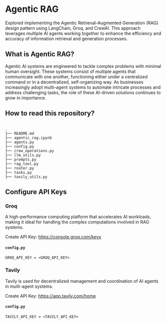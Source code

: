 # Agentic RAG

Explored implementing the Agentic Retrieval-Augmented Generation (RAG) design pattern using LangChain, Groq, and CrewAI. This approach leverages multiple AI agents working together to enhance the efficiency and accuracy of information retrieval and generation processes.

## What is Agentic RAG?

Agentic AI systems are engineered to tackle complex problems with minimal human oversight. These systems consist of multiple agents that communicate with one another, functioning either under a centralized command or in a decentralized, self-organizing way. As businesses increasingly adopt multi-agent systems to automate intricate processes and address challenging tasks, the role of these AI-driven solutions continues to grow in importance.

## How to read this repository?

```

.
├── README.md
├── agentic_rag.ipynb
├── agents.py
├── config.py
├── crew_operations.py
├── llm_utils.py
├── prompts.py
├── rag_tool.py
├── router.py
├── tasks.py
├── tavily_utils.py

```

## Configure API Keys

### Groq

A high-performance computing platform that accelerates AI workloads, making it ideal for handling the complex computations involved in RAG systems.

Create API Key: https://console.groq.com/keys

#### `config.py`

```
GROQ_API_KEY = <GROQ_API_KEY>
```

### Tavily

Tavily is used for decentralized management and coordination of AI agents in multi-agent systems.

Create API Key: https://app.tavily.com/home

#### `config.py`

```
TAVILY_API_KEY = <TAVILY_API_KEY>
```



